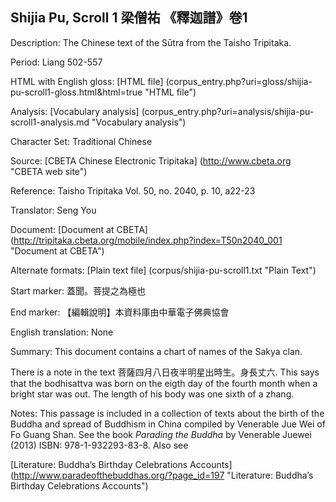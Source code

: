 ##  Shijia Pu, Scroll 1 梁僧祐 《釋迦譜》卷1

Description: The Chinese text of the Sūtra from the Taisho Tripitaka.

Period: Liang 502-557

HTML with English gloss: [HTML file] (corpus_entry.php?uri=gloss/shijia-pu-scroll1-gloss.html&html=true "HTML file")

Analysis: [Vocabulary analysis] (corpus_entry.php?uri=analysis/shijia-pu-scroll1-analysis.md "Vocabulary analysis")

Character Set: Traditional Chinese

Source: [CBETA Chinese Electronic Tripitaka] (http://www.cbeta.org "CBETA web site")

Reference: Taisho Tripitaka Vol. 50, no. 2040, p. 10, a22-23

Translator: Seng You

Document: [Document at CBETA] (http://tripitaka.cbeta.org/mobile/index.php?index=T50n2040_001 "Document at CBETA")

Alternate formats: [Plain text file] (corpus/shijia-pu-scroll1.txt "Plain Text")

Start marker: 蓋聞。菩提之為極也

End marker: 【編輯說明】本資料庫由中華電子佛典協會

English	translation: None

Summary: This document contains a chart of names of the Sakya clan.

There is a note in the text 菩薩四月八日夜半明星出時生。身長丈六. This says that the bodhisattva was born on the eigth day of the fourth month when a bright star was out. The length of his body was one sixth of a zhang.

Notes: This passage is included in a collection of texts about the birth of the Buddha and spread of Buddhism in China compiled by Venerable Jue Wei of Fo Guang Shan. See the book <em>Parading the Buddha</em> by  Venerable Juewei (2013) ISBN: 978-1-932293-83-8. Also see

[Literature: Buddha’s Birthday Celebrations Accounts] (http://www.paradeofthebuddhas.org/?page_id=197 "Literature: Buddha’s Birthday Celebrations Accounts")

